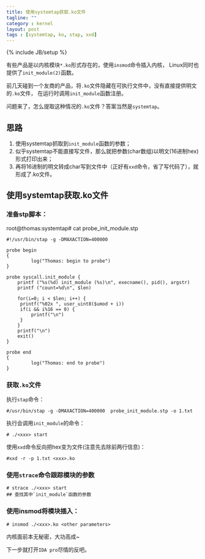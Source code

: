 ```yaml
---
title: 使用systemtap获取.ko文件
tagline: ""
category : kernel
layout: post
tags : [systemtap, ko, stap, xxd]
---
```

{% include JB/setup %}

有些产品是以内核模块`*.ko`形式存在的，使用`insmod`命令插入内核，
Linux同时也提供了`init_module(2)`函数。

前几天碰到一个友商的产品，将`.ko`文件隐藏在可执行文件中，没有直接提供明文的`.ko`文件，
在运行时调用`init_module`函数注册。

问题来了，怎么提取这种情况的`.ko`文件？答案当然是`systemtap`。

<!-- more -->


思路
-----------------------------------------------------------

1. 使用systemtap抓取到`init_module`函数的参数；
2. 似乎systemtap不能直接写文件，那么就把参数(char数组)以明文(16进制hex)形式打印出来；
3. 再将16进制的明文转成char写到文件中（正好有`xxd`命令，省了写代码了），就形成了.ko文件。


使用systemtap获取.ko文件
------------------------------------------------------------

### 准备stp脚本：

root@thomas:systemtap# cat probe_init_module.stp

```
#!/usr/bin/stap -g -DMAXACTION=400000

probe begin
{
         log("Thomas: begin to probe")
}

probe syscall.init_module {
    printf ("%s(%d) init_module (%s)\n", execname(), pid(), argstr)
    printf ("count=%d\n", $len)

    for(i=0; i < $len; i++) {
     printf("%02x ", user_uint8($umod + i))
     if(i && i%16 == 0) {
         printf("\n")
     }
    }
    printf("\n")
    exit()
}

probe end
{
         log("Thomas: end to probe")
}
```

### 获取`.ko`文件

执行`stap`命令：

```
#/usr/bin/stap -g -DMAXACTION=400000  probe_init_module.stp -o 1.txt
```

执行会调用`init_module`的命令：

    # ./<xxx> start

使用`xxd`命令反向把hex变为文件(注意先去除前两行信息)：

    #xxd -r -p 1.txt <xxx>.ko

### 使用`strace`命令跟踪模块的参数

    # strace ./<xxx> start
    ## 查找其中`init_module`函数的参数

### 使用insmod将模块插入：

    # insmod ./<xxx>.ko <other parameters>


内核面前本无秘密，大功高成~

下一步就打开`IDA pro`尽情的反吧。


